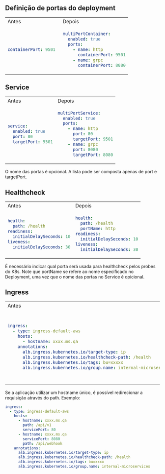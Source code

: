 ## Definição de portas do deployment

<table>
<tr>
<td> Antes </td> <td> Depois </td>
</tr>
<tr>
<td>

```yaml
containerPort: 9501 
```

</td>
<td>
    
```yaml
multiPortContainer:
  enabled: true
  ports:
    - name: http
      containerPort: 9501
    - name: grpc
      containerPort: 8080
```
</td>
</tr>
</table>

## Service

<table>
<tr>
<td> Antes </td> <td> Depois </td>
</tr>
<tr>
<td>

```yaml
service:
  enabled: true
  port: 80
  targetPort: 9501
```

</td>
<td>
    
```yaml
multiPortService:
  enabled: true
  ports:
    - name: http
      port: 80
      targetPort: 9501
    - name: grpc
      port: 8080
      targetPort: 8080
```
</td>
</tr>
</table>

O nome das portas é opcional. A lista pode ser composta apenas de port e targetPort.

## Healthcheck

<table>
<tr>
<td> Antes </td> <td> Depois </td>
</tr>
<tr>
<td>

```yaml
health:
  path: /health
readiness:
  initialDelaySeconds: 10
liveness:
  initialDelaySeconds: 30
```

</td>
<td>
    
```yaml
health:
  path: /health
  portName: http
readiness:
  initialDelaySeconds: 10
liveness:
  initialDelaySeconds: 30
```
</td>
</tr>
</table>

É necessário indicar qual porta será usada para healthcheck pelos probes do K8s. Note que portName se refere ao nome especificado no Deployment, uma vez que o nome das portas no Service é opicional.

## Ingress

<table>
<tr>
<td> Antes </td> <td> Depois </td>
</tr>
<tr>
<td>

```yaml
ingress:
  - type: ingress-default-aws
    hosts:
      - hostname: xxxx.ms.qa
    annotations:
      alb.ingress.kubernetes.io/target-type: ip
      alb.ingress.kubernetes.io/healthcheck-path: /health
      alb.ingress.kubernetes.io/tags: bu=xxxxx
      alb.ingress.kubernetes.io/group.name: internal-microservices
```

</td>
<td>
    
```yaml
ingress:
  - type: ingress-default-aws
    hosts:
      - hostname: xxxx.ms.qa
        servicePort: 80
      - hostname: xxxxx-webhook.ms.qa    
        servicePort: 8080
    annotations:
      alb.ingress.kubernetes.io/target-type: ip
      alb.ingress.kubernetes.io/healthcheck-path: /health
      alb.ingress.kubernetes.io/tags: bu=xxxxxx
      alb.ingress.kubernetes.io/group.name: internal-microservices
```
</td>
</tr>
</table>

Se a aplicação utilizar um hostname único, é possível redirecionar a requisição através do path. Exemplo:

```yaml
ingress:
  - type: ingress-default-aws
    hosts:
      - hostname: xxxx.ms.qa
        path: /api/v1
        servicePort: 80
      - hostname: xxxx.ms.qa   
        servicePort: 8080
        path: /api/webhook
    annotations:
      alb.ingress.kubernetes.io/target-type: ip
      alb.ingress.kubernetes.io/healthcheck-path: /health
      alb.ingress.kubernetes.io/tags: bu=xxxx
      alb.ingress.kubernetes.io/group.name: internal-microservices
```